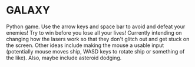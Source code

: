 # GALAXY
Python game. Use the arrow keys and space bar to avoid and defeat your enemies! Try to win before you lose all your lives!
Currently intending on changing how the lasers work so that they don't glitch out and get stuck on the screen. Other ideas include making the mouse a usable input (potentially mouse moves ship, WASD keys to rotate ship or something of the like). Also, maybe include asteroid dodging.
